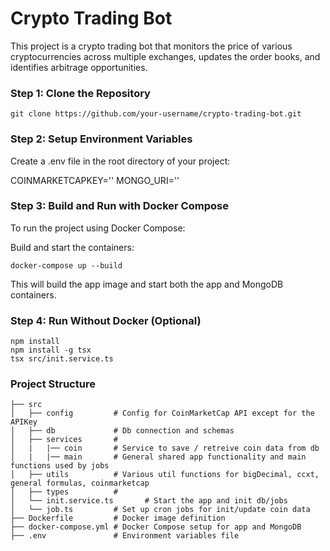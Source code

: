 # Crypto Trading Bot

This project is a crypto trading bot that monitors the price of various cryptocurrencies across multiple exchanges, updates the order books, and identifies arbitrage opportunities.

### Step 1: Clone the Repository

```
git clone https://github.com/your-username/crypto-trading-bot.git
```

### Step 2: Setup Environment Variables
Create a .env file in the root directory of your project:

COINMARKETCAPKEY=''
MONGO_URI=''

### Step 3: Build and Run with Docker Compose
To run the project using Docker Compose:

Build and start the containers:

```docker-compose up --build```

This will build the app image and start both the app and MongoDB containers.

### Step 4: Run Without Docker (Optional)

```
npm install
npm install -g tsx
tsx src/init.service.ts
```

### Project Structure
```
├── src
│   ├── config         # Config for CoinMarketCap API except for the APIKey
│   ├── db             # Db connection and schemas
│   ├── services       #
│   |   |── coin       # Service to save / retreive coin data from db 
│   |   |── main       # General shared app functionality and main functions used by jobs
│   ├── utils          # Various util functions for bigDecimal, ccxt, general formulas, coinmarketcap
│   ├── types          #       
│   └── init.service.ts       # Start the app and init db/jobs
│   └── job.ts         # Set up cron jobs for init/update coin data      
├── Dockerfile         # Docker image definition
├── docker-compose.yml # Docker Compose setup for app and MongoDB
├── .env               # Environment variables file
```

